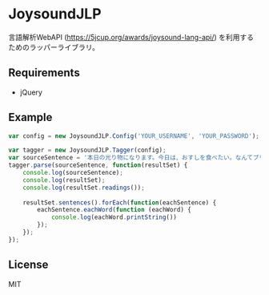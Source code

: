 JoysoundJLP
===========

言語解析WebAPI (https://5jcup.org/awards/joysound-lang-api/) を利用するためのラッパーライブラリ。

## Requirements
* jQuery


## Example
```JavaScript
var config = new JoysoundJLP.Config('YOUR_USERNAME', 'YOUR_PASSWORD');

var tagger = new JoysoundJLP.Tagger(config);
var sourceSentence = '本日の光り物になります。今日は、おすしを食べたい。なんてブリリアントなコハダ。';
tagger.parse(sourceSentence, function(resultSet) {
    console.log(sourceSentence);
    console.log(resultSet);
    console.log(resultSet.readings());
    
    resultSet.sentences().forEach(function(eachSentence) {
        eachSentence.eachWord(function (eachWord) {
            console.log(eachWord.printString())
        });
    });
});
```


## License
MIT
